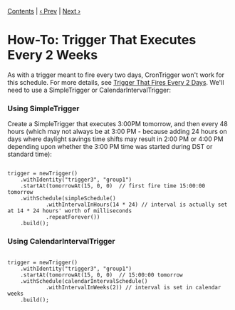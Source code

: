 
<div class="secNavPanel"><a href=".">Contents</a> | <a href="WeeklyTrigger.html">&lsaquo;&nbsp;Prev</a> | <a href="MonthlyTrigger.html">Next&nbsp;&rsaquo;</a></div>





# How-To: Trigger That Executes Every 2 Weeks

As with a trigger meant to fire every two days, CronTrigger won't work for this schedule. For more details, see <a href="BiDailyTrigger">Trigger That Fires Every 2 Days</a>. We'll need to use a SimpleTrigger or CalendarIntervalTrigger:


### Using SimpleTrigger

Create a SimpleTrigger that executes 3:00PM tomorrow, and then every 48 hours (which may not always be at 3:00 PM -
because adding 24 hours on days where daylight savings time shifts may result in 2:00 PM or 4:00 PM depending upon
whether the 3:00 PM time was started during DST or standard time):


<pre class="prettyprint highlight"><code class="language-java" data-lang="java">
trigger = newTrigger()
    .withIdentity("trigger3", "group1")
    .startAt(tomorrowAt(15, 0, 0)  // first fire time 15:00:00 tomorrow
    .withSchedule(simpleSchedule()
            .withIntervalInHours(14 * 24) // interval is actually set at 14 * 24 hours' worth of milliseconds
            .repeatForever())
    .build();
</code></pre>


### Using CalendarIntervalTrigger


<pre class="prettyprint highlight"><code class="language-java" data-lang="java">
trigger = newTrigger()
    .withIdentity("trigger3", "group1")
    .startAt(tomorrowAt(15, 0, 0)  // 15:00:00 tomorrow
    .withSchedule(calendarIntervalSchedule()
            .withIntervalInWeeks(2)) // interval is set in calendar weeks
    .build();
</code></pre>
